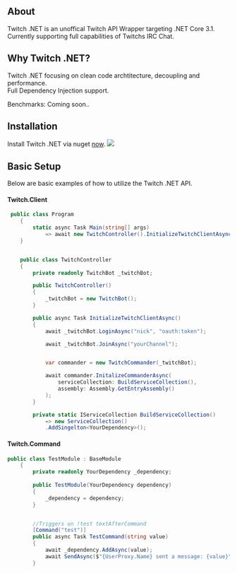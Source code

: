 ## About

Twitch .NET is an unoffical Twitch API Wrapper targeting .NET Core 3.1. 
Currently supporting full capabilities of Twitchs IRC Chat.

## Why Twitch .NET?

Twitch .NET focusing on clean code archtitecture, decoupling and performance. <br/>
Full Dependency Injection support.

Benchmarks:
Coming soon..

## Installation

Install Twitch .NET via nuget [now](_blank). <img src="https://img.shields.io/nuget/dt/_blank?logo=nuget">

## Basic Setup

Below are basic examples of how to utilize the Twitch .NET API.

#### Twitch.Client

```C#
 public class Program
    {
        static async Task Main(string[] args)
            => await new TwitchController().InitializeTwitchClientAsync();
    }


    public class TwitchController
    {
        private readonly TwitchBot _twitchBot;

        public TwitchController()
        {
            _twitchBot = new TwitchBot();
        }

        public async Task InitializeTwitchClientAsync()
        {
            await _twitchBot.LoginAsync("nick", "oauth:token");

            await _twitchBot.JoinAsync("yourChannel");


            var commander = new TwitchCommander(_twitchBot);

            await commander.InitalizeCommanderAsync(
                serviceCollection: BuildServiceCollection(),
                assembly: Assembly.GetEntryAssembly()
            );
        }

        private static IServiceCollection BuildServiceCollection()
            => new ServiceCollection()
            .AddSingelton<YourDependency>();
```


#### Twitch.Command

```C#  
public class TestModule : BaseModule
    {
        private readonly YourDependency _dependency;
        
        public TestModule(YourDependency dependency)
        {
            _dependency = dependency;
        }


        //Triggers on !test textAfterCommand
        [Command("test")]
        public async Task TestCommand(string value)
        {
            await _dependency.AddAsync(value);
            await SendAsync($"{UserProxy.Name} sent a message: {value}");
        }



```
